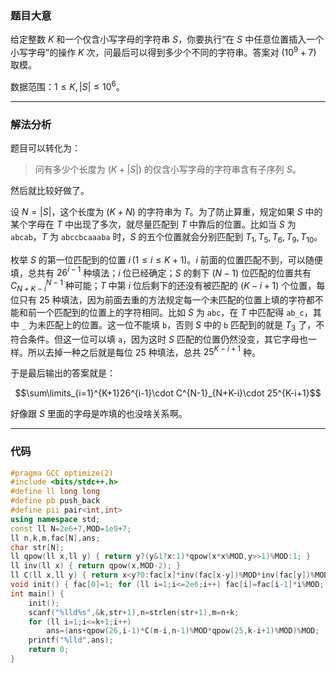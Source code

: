 ### 题目大意

给定整数 $K$ 和一个仅含小写字母的字符串 $S$，你要执行“在 $S$ 中任意位置插入一个小写字母”的操作 $K$ 次，问最后可以得到多少个不同的字符串。答案对 $(10^9+7)$ 取模。

数据范围：$1 \le K,|S|\le 10^6$。

------------

### 解法分析

题目可以转化为：

> 问有多少个长度为 $(K+|S|)$ 的仅含小写字母的字符串含有子序列 $S$。

然后就比较好做了。

设 $N=|S|$，这个长度为 $(K+N)$ 的字符串为 $T$。为了防止算重，规定如果 $S$ 中的某个字母在 $T$ 中出现了多次，就尽量匹配到 $T$ 中靠后的位置。比如当 $S$ 为 `abcab`，$T$ 为 `abccbcaaaba` 时，$S$ 的五个位置就会分别匹配到 $T_1,T_5,T_6,T_9,T_{10}$。

枚举 $S$ 的第一位匹配到的位置 $i\,(1 \le i \le K+1)$。$i$ 前面的位置匹配不到，可以随便填，总共有 $26^{i-1}$ 种填法；$i$ 位已经确定；$S$ 的剩下 $(N-1)$ 位匹配的位置共有 $C^{N-1}_{N+K-i}$ 种可能；$T$ 中第 $i$ 位后剩下的还没有被匹配的 $(K-i+1)$ 个位置，每位只有 $25$ 种填法，因为前面去重的方法规定每一个未匹配的位置上填的字符都不能和前一个匹配到的位置上的字符相同。比如 $S$ 为 `abc`，在 $T$ 中匹配得 `ab_c`，其中 `_` 为未匹配上的位置。这一位不能填 `b`，否则 $S$ 中的 `b` 匹配到的就是 $T_3$ 了，不符合条件。但这一位可以填 `a`，因为这时 $S$ 匹配的位置仍然没变，其它字母也一样。所以去掉一种之后就是每位 $25$ 种填法，总共 $25^{K-i+1}$ 种。

于是最后输出的答案就是：

$$\sum\limits_{i=1}^{K+1}26^{i-1}\cdot C^{N-1}_{N+K-i}\cdot 25^{K-i+1}$$

好像跟 $S$ 里面的字母是咋填的也没啥关系啊。

------------

### 代码

```cpp
#pragma GCC optimize(2)
#include <bits/stdc++.h>
#define ll long long
#define pb push_back
#define pii pair<int,int>
using namespace std;
const ll N=2e6+7,MOD=1e9+7;
ll n,k,m,fac[N],ans;
char str[N];
ll qpow(ll x,ll y) { return y?(y&1?x:1)*qpow(x*x%MOD,y>>1)%MOD:1; }
ll inv(ll x) { return qpow(x,MOD-2); }
ll C(ll x,ll y) { return x<y?0:fac[x]*inv(fac[x-y])%MOD*inv(fac[y])%MOD; }
void init() { fac[0]=1; for (ll i=1;i<=2e6;i++) fac[i]=fac[i-1]*i%MOD; }
int main() {
	init();
	scanf("%lld%s",&k,str+1),n=strlen(str+1),m=n+k;
	for (ll i=1;i<=k+1;i++)
		ans=(ans+qpow(26,i-1)*C(m-i,n-1)%MOD*qpow(25,k-i+1)%MOD)%MOD;
	printf("%lld",ans);
	return 0;
}
```
